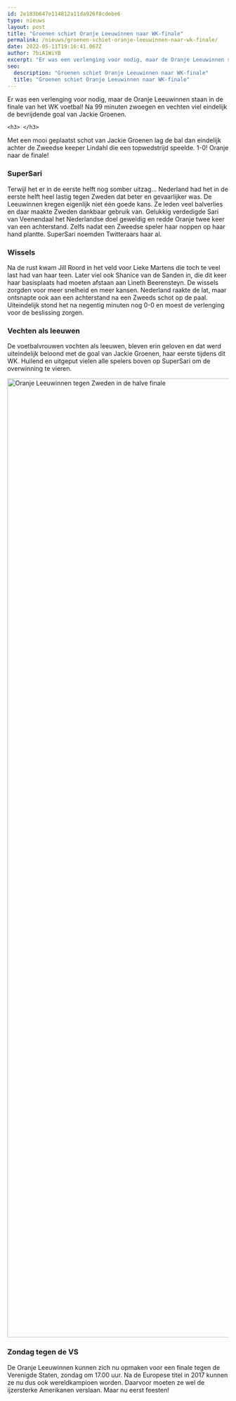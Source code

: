 ```yaml
---
id: 2e183b647e114812a11da926f8cdebe6
type: nieuws
layout: post
title: "Groenen schiet Oranje Leeuwinnen naar WK-finale"
permalink: /nieuws/groenen-schiet-oranje-leeuwinnen-naar-wk-finale/
date: 2022-05-11T19:16:41.067Z
author: 7biA1WiYB
excerpt: "Er was een verlenging voor nodig, maar de Oranje Leeuwinnen staan in de finale van het WK voetbal! Na 99 minuten zwoegen en vechten viel eindelijk de bevrijdende goal van Jackie Groenen.  "
seo:
  description: "Groenen schiet Oranje Leeuwinnen naar WK-finale"
  title: "Groenen schiet Oranje Leeuwinnen naar WK-finale"
---
```

Er was een verlenging voor nodig, maar de Oranje Leeuwinnen staan in de finale van het WK voetbal! Na 99 minuten zwoegen en vechten viel eindelijk de bevrijdende goal van Jackie Groenen.  

    <h3> </h3>
<p>Met een mooi geplaatst schot van Jackie Groenen lag de bal dan eindelijk achter de Zweedse keeper Lindahl die een topwedstrijd speelde. 1-0! Oranje naar de finale!</p>
<h3>SuperSari</h3>
<p>Terwijl het er in de eerste helft nog somber uitzag... Nederland had het in de eerste helft heel lastig tegen Zweden dat beter en gevaarlijker was. De Leeuwinnen kregen eigenlijk niet één goede kans. Ze leden veel balverlies en daar maakte Zweden dankbaar gebruik van. Gelukkig verdedigde Sari van Veenendaal het Nederlandse doel geweldig en redde Oranje twee keer van een achterstand. Zelfs nadat een Zweedse speler haar noppen op haar hand plantte. SuperSari noemden Twitteraars haar al.</p>
<h3>Wissels</h3>
<p>Na de rust kwam Jill Roord in het veld voor Lieke Martens die toch te veel last had van haar teen. Later viel ook Shanice van de Sanden in, die dit keer haar basisplaats had moeten afstaan aan Lineth Beerensteyn. De wissels zorgden voor meer snelheid en meer kansen. Nederland raakte de lat, maar ontsnapte ook aan een achterstand na een Zweeds schot op de paal. Uiteindelijk stond het na negentig minuten nog 0-0 en moest de verlenging voor de beslissing zorgen.</p>
<h3>Vechten als leeuwen</h3>
<p>De voetbalvrouwen vochten als leeuwen, bleven erin geloven en dat werd uiteindelijk beloond met de goal van Jackie Groenen, haar eerste tijdens dit WK. Huilend en uitgeput vielen alle spelers boven op SuperSari om de overwinning te vieren. </p>
<p><div class="media media-element-container media-default"><div id="file-537682" class="file file-image file-image-jpeg">

        
  
  <div class="content">
    <img alt="Oranje Leeuwinnen tegen Zweden in de halve finale" title="Foto ANP" height="2176" width="3402" class="media-element file-default" data-delta="1" src="https://original.sevendays.nl/sites/default/files/ANP-75013794.jpg">  </div>

  
</div>
</div>
<h3>Zondag tegen de VS</h3>
<p>De Oranje Leeuwinnen kunnen zich nu opmaken voor een finale tegen de Verenigde Staten, zondag om 17.00 uur. Na de Europese titel in 2017 kunnen ze nu dus ook wereldkampioen worden. Daarvoor moeten ze wel de ijzersterke Amerikanen verslaan. Maar nu eerst feesten!</p>  
